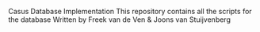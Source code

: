 Casus Database Implementation
This repository contains all the scripts for the database
Written by Freek van de Ven & Joons van Stuijvenberg
